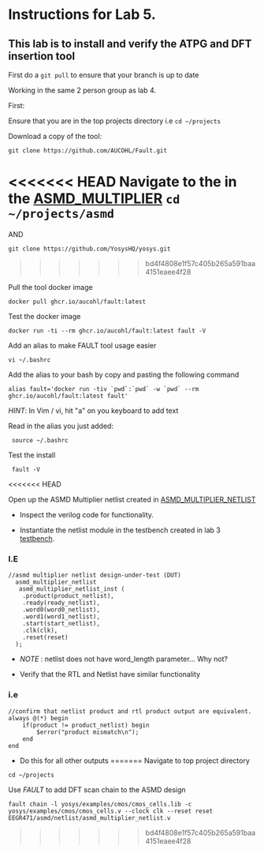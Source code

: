 # Instructions for Lab 5.

## This lab is to install and verify the ATPG and DFT insertion tool

First do a ``git pull`` to ensure that your branch is up to date

Working in the same 2 person group as lab 4.

First: 

Ensure that you are in the top projects directory i.e ```cd ~/projects```

Download a copy of the tool:

```git clone https://github.com/AUCOHL/Fault.git```

<<<<<<< HEAD
Navigate to the  in the [ASMD_MULTIPLIER](../../asmd/src/) ```cd ~/projects/asmd```
=======
AND

```git clone https://github.com/YosysHQ/yosys.git```
>>>>>>> bd4f4808e1f57c405b265a591baa4151eaee4f28

Pull the tool docker image

```docker pull ghcr.io/aucohl/fault:latest```


Test the docker image 

```docker run -ti --rm ghcr.io/aucohl/fault:latest fault -V```


Add an alias to make FAULT tool usage easier

```vi ~/.bashrc```

Add the alias to your bash by copy and pasting the following command

``` alias fault='docker run -tiv `pwd`:`pwd` -w `pwd` --rm ghcr.io/aucohl/fault:latest fault' ```

*HINT*: In Vim / vi, hit "a" on you keyboard to add text

Read in the alias you just added:

``` source ~/.bashrc```

Test the install 

``` fault -V```

<<<<<<< HEAD


Open up the ASMD Multiplier netlist created in [ASMD_MULTIPLIER_NETLIST](../../asmd/netlist/asmd_multplier_netlist.v)

- Inspect the verilog code for functionality.

- Instantiate the netlist module in the testbench created in lab 3 [testbench](../../asmd/tb/tb_asmd_multipler.v).

### I.E
```
//asmd multiplier netlist design-under-test (DUT)
  asmd_multiplier_netlist 
   asmd_multiplier_netlist_inst (
    .product(product_netlist),
    .ready(ready_netlist),
    .word0(word0_netlist),
    .word1(word1_netlist),
    .start(start_netlist),
    .clk(clk),
    .reset(reset)
  );

```

- *NOTE* : netlist does not have word_length parameter... Why not?

- Verify that the RTL and Netlist have similar functionality

### i.e

```
//confirm that netlist product and rtl product output are equivalent.
always @(*) begin
    if(product != product_netlist) begin
        $error("product mismatch\n");
    end
end

```

- Do this for all other outputs
=======
Navigate to top project directory

```cd ~/projects```

Use *FAULT* to add DFT scan chain to the ASMD design

```fault chain -l yosys/examples/cmos/cmos_cells.lib -c yosys/examples/cmos/cmos_cells.v --clock clk --reset reset EEGR471/asmd/netlist/asmd_multiplier_netlist.v```
>>>>>>> bd4f4808e1f57c405b265a591baa4151eaee4f28

